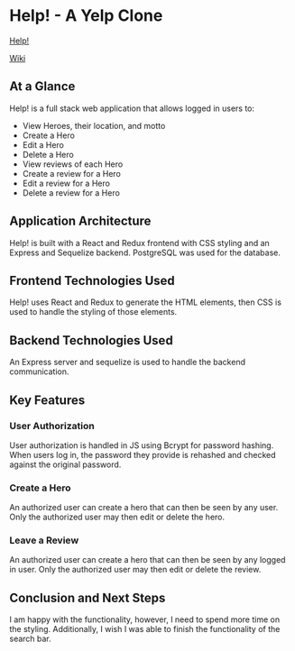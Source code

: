 
# Help! - A Yelp Clone
[Help!](https://help-yelp-clone.herokuapp.com/)

[Wiki](https://github.com/EricGartner47/w16-soloProject/wiki)

## At a Glance
Help! is a full stack web application that allows logged in users to:
- View Heroes, their location, and motto
- Create a Hero
- Edit a Hero
- Delete a Hero
- View reviews of each Hero
- Create a review for a Hero
- Edit a review for a Hero
- Delete a review for a Hero

## Application Architecture
Help! is built with a React and Redux frontend with CSS styling and an Express and Sequelize backend. PostgreSQL was used for the database.

## Frontend Technologies Used

Help! uses React and Redux to generate the HTML elements, then CSS is used to handle the styling of those elements.

## Backend Technologies Used
An Express server and sequelize is used to handle the backend communication.


## Key Features
### User Authorization
User authorization is handled in JS using Bcrypt for password hashing. When users log in, the password they provide is rehashed and checked against the original password.

### Create a Hero
An authorized user can create a hero that can then be seen by any user. Only the authorized user may then edit or delete the hero.

### Leave a Review
An authorized user can create a hero that can then be seen by any logged in user. Only the authorized user may then edit or delete the review.

## Conclusion and Next Steps
I am happy with the functionality, however, I need to spend more time on the styling. Additionally, I wish I was able to finish the functionality of the search bar. 
